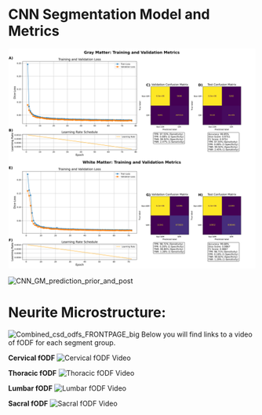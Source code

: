 # CNN Segmentation Model and Metrics
![Training Metrics](https://github.com/sigurdsfs/Spinal-Cord-Segmentation/blob/98a245fe0117a70e460b2b493fa1b89bb1a461da/Figures/CNN_training_validation_metrics_combined.svg "Training Metrics")


![CNN_GM_prediction_prior_and_post](https://github.com/user-attachments/assets/614b9da9-910c-4be1-bf08-b4b4a6e8cab6)


# Neurite Microstructure:
![Combined_csd_odfs_FRONTPAGE_big](https://github.com/user-attachments/assets/229f99b5-6be1-4c8b-a89f-6cf4f8d95149)
Below you will find links to a video of fODF for each segment group.

**Cervical fODF**
![Cervical fODF Video](https://github.com/user-attachments/assets/bdd12c2a-0f23-4bfe-b3de-eae171bbbe3b)

**Thoracic fODF**
![Thoracic fODF Video](https://github.com/user-attachments/assets/6bdc1b2f-a060-49e9-b3de-66266d19a799)

**Lumbar fODF**
![Lumbar fODF Video](https://github.com/user-attachments/assets/b9b71706-d45a-4924-8e28-1f6e0617b2eb)

**Sacral fODF**
![Sacral fODF Video](https://github.com/user-attachments/assets/ac0719fc-6ec3-4187-9822-0604374521ea)


